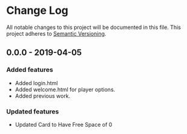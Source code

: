 # Change Log
All notable changes to this project will be documented in this file.  This project adheres to [Semantic Versioning](http://semver.org/).

## 0.0.0 - 2019-04-05
### Added features
- Added login.html
- Added welcome.html for player options.
- Added previous work.

### Updated features
- Updated Card to Have Free Space of 0